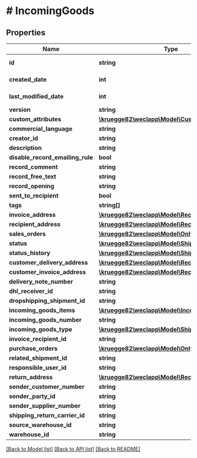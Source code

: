 # # IncomingGoods

## Properties

Name | Type | Description | Notes
------------ | ------------- | ------------- | -------------
**id** | **string** |  | [optional] [readonly]
**created_date** | **int** |  | [optional] [readonly]
**last_modified_date** | **int** |  | [optional] [readonly]
**version** | **string** |  | [optional]
**custom_attributes** | [**\kruegge82\weclapp\Model\CustomAttribute[]**](CustomAttribute.md) |  | [optional]
**commercial_language** | **string** |  | [optional]
**creator_id** | **string** |  | [optional]
**description** | **string** |  | [optional]
**disable_record_emailing_rule** | **bool** |  | [optional]
**record_comment** | **string** |  | [optional]
**record_free_text** | **string** |  | [optional]
**record_opening** | **string** |  | [optional]
**sent_to_recipient** | **bool** |  | [optional]
**tags** | **string[]** |  | [optional]
**invoice_address** | [**\kruegge82\weclapp\Model\RecordAddress**](RecordAddress.md) |  | [optional]
**recipient_address** | [**\kruegge82\weclapp\Model\RecordAddress**](RecordAddress.md) |  | [optional]
**sales_orders** | [**\kruegge82\weclapp\Model\OnlyId[]**](OnlyId.md) |  | [optional]
**status** | [**\kruegge82\weclapp\Model\ShipmentStatusType**](ShipmentStatusType.md) |  | [optional]
**status_history** | [**\kruegge82\weclapp\Model\ShipmentStatus[]**](ShipmentStatus.md) |  | [optional]
**customer_delivery_address** | [**\kruegge82\weclapp\Model\RecordAddress**](RecordAddress.md) |  | [optional]
**customer_invoice_address** | [**\kruegge82\weclapp\Model\RecordAddress**](RecordAddress.md) |  | [optional]
**delivery_note_number** | **string** |  | [optional]
**dhl_receiver_id** | **string** |  | [optional]
**dropshipping_shipment_id** | **string** |  | [optional]
**incoming_goods_items** | [**\kruegge82\weclapp\Model\IncomingGoodsItem[]**](IncomingGoodsItem.md) |  | [optional]
**incoming_goods_number** | **string** |  | [optional]
**incoming_goods_type** | [**\kruegge82\weclapp\Model\ShipmentInType**](ShipmentInType.md) |  | [optional]
**invoice_recipient_id** | **string** |  | [optional]
**purchase_orders** | [**\kruegge82\weclapp\Model\OnlyId[]**](OnlyId.md) |  | [optional]
**related_shipment_id** | **string** |  | [optional]
**responsible_user_id** | **string** |  | [optional]
**return_address** | [**\kruegge82\weclapp\Model\RecordAddress**](RecordAddress.md) |  | [optional]
**sender_customer_number** | **string** |  | [optional]
**sender_party_id** | **string** |  | [optional]
**sender_supplier_number** | **string** |  | [optional]
**shipping_return_carrier_id** | **string** |  | [optional]
**source_warehouse_id** | **string** |  | [optional]
**warehouse_id** | **string** |  | [optional]

[[Back to Model list]](../../README.md#models) [[Back to API list]](../../README.md#endpoints) [[Back to README]](../../README.md)
